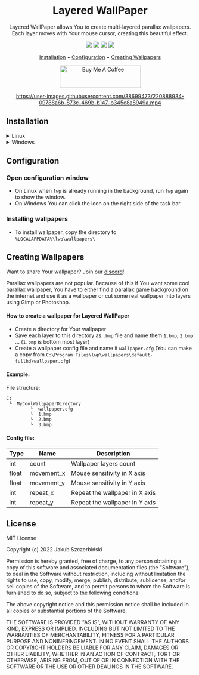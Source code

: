 
<div align="center">

# Layered WallPaper

Layered WallPaper allows You to create multi-layered parallax wallpapers.<br />
Each layer moves with Your mouse cursor, creating this beautiful effect.

[![](https://img.shields.io/github/v/release/jszczerbinsky/lwp?style=for-the-badge)](https://github.com/jszczerbinsky/lwp/releases/latest)
[![](https://img.shields.io/github/downloads/jszczerbinsky/lwp/total?style=for-the-badge)](https://github.com/jszczerbinsky/lwp/releases/latest)
[![](https://img.shields.io/github/actions/workflow/status/jszczerbinsky/lwp/build.yml?style=for-the-badge)](https://github.com/jszczerbinsky/lwp)
[![](https://img.shields.io/discord/1077955077974794322?label=DISCORD&style=for-the-badge)](https://discord.gg/JmkCqjYFQa)

[Installation](#installation) •
[Configuration](#configuration) •
[Creating Wallpapers](#creating-wallpapers)

<a href="https://www.buymeacoffee.com/jszczerbinsky" target="_blank"><img src="https://cdn.buymeacoffee.com/buttons/v2/default-yellow.png" alt="Buy Me A Coffee" style="height: 60px !important;width: 217px !important;" ></a>

https://user-images.githubusercontent.com/38699473/220888934-09788a6b-873c-469b-b147-b345e8a8949a.mp4

</div>

## Installation

<details>
  <summary>Linux</summary>

  ### Dependencies
  - Install `SDL2` using Your package manager
  - If You are using `Wayland`, You also must install `XWayland`
  
  #### Installation steps
  - Download `.tar.gz` package from [releases](https://github.com/jszczerbinsky/lwp/releases/latest)
  - Extract the content to `/usr/local`:
  ```shell
  sudo tar -o -xvf [archive name].tar.gz --directory /usr/local
  ```
  - Note that if You install lwp somewhere else than `/usr/local`, You need to set `LWP_PREFIX` env before running `lwp`.
  - Test Layered WallPaper by running `lwp`
  - Run `lwp`, then run it again to open the configuration window. Select wallpaper for each monitor.
  - If You can't see any wallpaper try setting `Draw on root window` in application settings. This may be necessary on some distributions for Layered WallPaper to work properly (see [configuration](#configuration))
  - To make Layered WallPaper run on startup, add `lwp &` command to Your desktop enviroment `.rc` file
  
  #### Build from source instead
  - In some distributions `SDL2` doesn't contain development files, so it may be also necessary to install development version of `SDL2`
  - Install `CMake`
  - Clone the repository and prepare a `build` directory:

  ```shell
  git clone https://github.com/jszczerbinsky/lwp
  cd lwp
  mkdir build
  cd build
  ```
  - Compile the project and generate a `.tar.gz` package
  ```shell
  cmake ../
  cmake --build .
  cpack
  ```
  - After this `.tar.gz` package should appear. Follow the installation steps
  
</details>

<details>
  <summary>Windows</summary>
  
  #### Installation steps
  - Download and run the installer from [releases](https://github.com/jszczerbinsky/lwp/releases/latest)
  - Layered WallPaper should run immediately after the installation
  - Click the tray icon on the right side of Your taskbar to show the configuration window. Set the wallpapers for each monitor
  
  #### Build from source instead
  To compile Layered WallPaper on Windows you need to install [MSYS2](https://www.msys2.org/). After the installation follow the guide for setting up [GTK development enviroment](https://www.gtk.org/docs/installations/windows#using-gtk-from-msys2-packages). From now on continue using MSYS2 MinGW terminal (make sure you're using `MSYS2 MINGW64`/`MSYS2 MINGW32` instead of `MSYS2`).

##### Install the remaining dependencies
```shell
# For 64bit:
pacman -S mingw-w64-x86_64-cmake mingw-w64-x86_64-SDL2 mingw-w64-x86_64-gcc mingw-w64-x86_64-gtk3 mingw-w64-x86_64-libconfig

# For 32bit:
pacman -S mingw-w64-i686-cmake mingw-w64-x86_i686-SDL2 mingw-w64-x86_i686-gcc mingw-w64-x86_i686-gtk3 mingw-w64-x86_i686-libconfig
```

##### Clone the repository
```shell
git clone https://github.com/jszczerbinsky/lwp
cd lwp
mkdir build
cd build
```

##### Compile and install
- Download [SDL2](https://github.com/libsdl-org/SDL/releases/latest) runtime package and unpack it.
- Compile the program
```shell
# Remember to use unix path format (instead of C:/path/to/dir use /c/path/to/dir)
cmake -DSDL2_RUNTIME_DIR=/path/to/dir ../
cmake --build .
# Prepare the DLLs, that will be shipped with the program.
# The script is going to ask you which version of gdbus.exe should it use (32bit or 64bit)
../distributeDLLs.sh
cpack
```
After this the installer should appear in the current directory.
  
</details>

## Configuration

### Open configuration window
- On Linux when `lwp` is already running in the background, run `lwp` again to show the window.
- On Windows You can click the icon on the right side of the task bar.

### Installing wallpapers
- To install wallpaper, copy the directory to `%LOCALAPPDATA%\lwp\wallpapers\`

## Creating Wallpapers

Want to share Your wallpaper? Join our [discord](https://discord.gg/JmkCqjYFQa)!

Parallax wallpapers are not popular. Because of this if You want some cool parallax wallpaper, You have to either find a parallax game background on the internet and use it as a wallpaper or cut some real wallpaper into layers using Gimp or Photoshop.

#### How to create a wallpaper for Layered WallPaper
- Create a directory for Your wallpaper
- Save each layer to this directory as `.bmp` file and name them `1.bmp`, `2.bmp` ... (`1.bmp` is bottom most layer)
- Create a wallpaper config file and name it `wallpaper.cfg` (You can make a copy from `C:\Program Files\lwp\wallpapers\default-fullhd\wallpaper.cfg`)

#### Example:

File structure:
```
C:
 └  MyCoolWallpaperDirectory
         └  wallpaper.cfg
         └  1.bmp
         └  2.bmp
         └  3.bmp
```

#### Config file:

|  Type  |      Name    | Description |
| ------ | ------------ | ----------- |
| int    | count        | Wallpaper layers count |
| float  | movement_x    | Mouse sensitivity in X axis |
| float  | movement_y    | Mouse sensitivity in Y axis |
| int    | repeat_x     | Repeat the wallpaper in X axis |
| int    | repeat_y     | Repeat the wallpaper in Y axis |

## License

MIT License

Copyright (c) 2022 Jakub Szczerbiński

Permission is hereby granted, free of charge, to any person obtaining a copy
of this software and associated documentation files (the "Software"), to deal
in the Software without restriction, including without limitation the rights
to use, copy, modify, merge, publish, distribute, sublicense, and/or sell
copies of the Software, and to permit persons to whom the Software is
furnished to do so, subject to the following conditions:

The above copyright notice and this permission notice shall be included in all
copies or substantial portions of the Software.

THE SOFTWARE IS PROVIDED "AS IS", WITHOUT WARRANTY OF ANY KIND, EXPRESS OR
IMPLIED, INCLUDING BUT NOT LIMITED TO THE WARRANTIES OF MERCHANTABILITY,
FITNESS FOR A PARTICULAR PURPOSE AND NONINFRINGEMENT. IN NO EVENT SHALL THE
AUTHORS OR COPYRIGHT HOLDERS BE LIABLE FOR ANY CLAIM, DAMAGES OR OTHER
LIABILITY, WHETHER IN AN ACTION OF CONTRACT, TORT OR OTHERWISE, ARISING FROM,
OUT OF OR IN CONNECTION WITH THE SOFTWARE OR THE USE OR OTHER DEALINGS IN THE
SOFTWARE.
